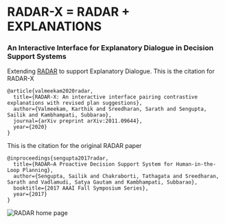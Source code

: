 # RADAR-X = RADAR + EXPLANATIONS
### An Interactive Interface for Explanatory Dialogue in Decision Support Systems
Extending [RADAR](http://www.public.asu.edu/~ssengu15/files/aaai-fss-radar.pdf) to support Explanatory Dialogue.
This is the citation for RADAR-X
```
@article{valmeekam2020radar,
  title={RADAR-X: An interactive interface pairing contrastive explanations with revised plan suggestions},
  author={Valmeekam, Karthik and Sreedharan, Sarath and Sengupta, Sailik and Kambhampati, Subbarao},
  journal={arXiv preprint arXiv:2011.09644},
  year={2020}
}
```

This is the citation for the original RADAR paper
```
@inproceedings{sengupta2017radar,
  title={RADAR—A Proactive Decision Support System for Human-in-the-Loop Planning},
  author={Sengupta, Sailik and Chakraborti, Tathagata and Sreedharan, Sarath and Vadlamudi, Satya Gautam and Kambhampati, Subbarao},
  booktitle={2017 AAAI Fall Symposium Series},
  year={2017}
}
```

![RADAR home page](https://github.com/karthikv792/RADAR2.0/blob/master/RADAR.png)
